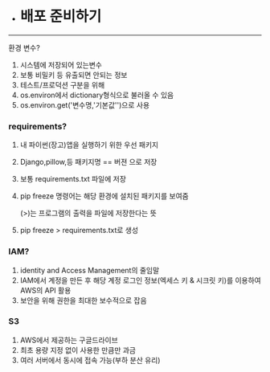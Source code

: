 - # 배포 준비하기

---

환경 변수? 

1. 시스템에 저장되어 있는변수
2. 보통 비밀키 등 유출되면 안되는 정보
3. 테스트/프로덕션 구분을 위해
4. os.environ에서 dictionary형식으로 불러올 수 있음
5. os.environ.get('변수명,'기본값'')으로 사용

### requirements?

1. 내 파이썬(장고)앱을 실행하기 위한 우선 패키지

2. Django,pillow,등 패키지명 == 버젼 으로 저장

3. 보통 requirements.txt 파일에 저장

4. pip freeze 명령어는 해당 환경에 설치된 패키지를 보여줌

   (>)는 프로그램의 출력을 파일에 저장한다는 뜻

5. pip freeze > requirements.txt로 생성

### IAM?

1. identity and Access Management의 줄임말
2. IAM에서 계정을 만든 후 해당 계정 로그인 정보(엑세스 키 & 시크릿 키)를 이용하여 AWS의 API 활용
3. 보안을 위해 권한을  최대한 보수적으로 잡음

### S3

1. AWS에서 제공하는 구글드라이브
2. 최초 용량 지정 없이 사용한 만큼만 과금
3. 여러 서버에서 동시에 접속 가능(부하 분산 유리)